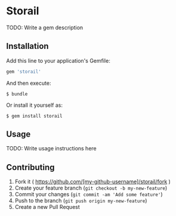 # Storail

TODO: Write a gem description

## Installation

Add this line to your application's Gemfile:

```ruby
gem 'storail'
```

And then execute:

    $ bundle

Or install it yourself as:

    $ gem install storail

## Usage

TODO: Write usage instructions here

## Contributing

1. Fork it ( https://github.com/[my-github-username]/storail/fork )
2. Create your feature branch (`git checkout -b my-new-feature`)
3. Commit your changes (`git commit -am 'Add some feature'`)
4. Push to the branch (`git push origin my-new-feature`)
5. Create a new Pull Request

